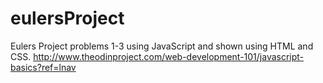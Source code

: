 # eulersProject
Eulers Project problems 1-3 using JavaScript and shown using HTML and CSS.
http://www.theodinproject.com/web-development-101/javascript-basics?ref=lnav
